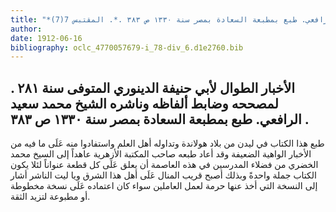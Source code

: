 ```yaml
---
title: "*مطبوعات ومخطوطات : الأخبار الطوال لأبي حنيفة الدينوري المتوفى سنة ٢٨١ . لمصححه وضابط ألفاظه وناشره الشيخ محمد سعيد الرافعي. طبع بمطبعة السعادة بمصر سنة ١٣٣٠ ص ٣٨٣ .*. المقتبس 7(7)"
author: 
date: 1912-06-16
bibliography: oclc_4770057679-i_78-div_6.d1e2760.bib
---
```




##  الأخبار الطوال   لأبي حنيفة الدينوري المتوفى سنة  ٢٨١  .   لمصححه وضابط ألفاظه وناشره الشيخ محمد سعيد الرافعي.   طبع بمطبعة السعادة بمصر سنة  ١٣٣٠  ص  ٣٨٣  . 


 طبع هذا الكتاب في ليدن من بلاد هولاندة وتداوله أهل العلم واستفادوا منه عَلَى ما فيه من الأخبار الواهية الضعيفة وقد أعاد طبعه صاحب المكتبة الأزهرية عاهداً إلى السيخ محمد الخضري من فضلاء المدرسين في هذه العاصمة أن يعلق عَلَى كل قطعة عنواناً لئلا يكون الكتاب جملة واحدةً وبذلك أصبح قريب المنال عَلَى أهل هذا الشرق ويا ليت الناشر أشار إلى النسخة التي أخذ عنها حرمة لعمل العاملين سواء كان اعتماده عَلَى نسخة مخطوطة أو مطبوعة لتزيد الثقة. 
